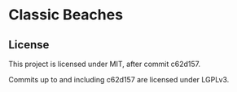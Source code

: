 # Classic Beaches

## License

This project is licensed under MIT, after commit c62d157.

Commits up to and including c62d157 are licensed under LGPLv3.
